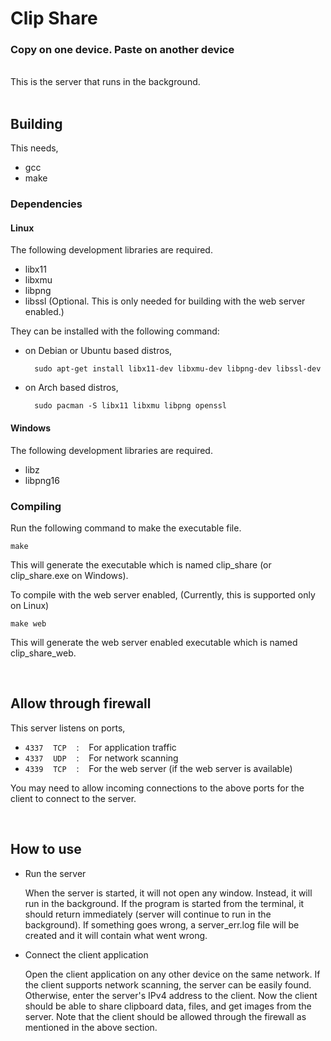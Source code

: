 # Clip Share
### Copy on one device. Paste on another device

<br>
This is the server that runs in the background.
<br>
<br>

## Building
This needs,
* gcc
* make

### Dependencies
#### Linux
The following development libraries are required.
* libx11
* libxmu
* libpng
* libssl (Optional. This is only needed for building with the web server enabled.)

They can be installed with the following command:

* on Debian or Ubuntu based distros,

        sudo apt-get install libx11-dev libxmu-dev libpng-dev libssl-dev

* on Arch based distros,

        sudo pacman -S libx11 libxmu libpng openssl

#### Windows
The following development libraries are required.
* libz
* libpng16

### Compiling
Run the following command to make the executable file.

    make

This will generate the executable which is named clip_share (or clip_share.exe on Windows).

To compile with the web server enabled, (Currently, this is supported only on Linux)

    make web

This will generate the web server enabled executable which is named clip_share_web.

<br>

## Allow through firewall
This server listens on ports,

* ``4337`` &nbsp;&nbsp; ``TCP`` &nbsp;&nbsp; : &nbsp;&nbsp; For application traffic
* ``4337`` &nbsp;&nbsp; ``UDP`` &nbsp;&nbsp; : &nbsp;&nbsp; For network scanning
* ``4339`` &nbsp;&nbsp; ``TCP`` &nbsp;&nbsp; : &nbsp;&nbsp; For the web server (if the web server is available)

You may need to allow incoming connections to the above ports for the client to connect to the server.

<br>

## How to use
* Run the server

    When the server is started, it will not open any window. Instead, it will run in the background.
    If the program is started from the terminal, it should return immediately (server will continue to run in the background).
    If something goes wrong, a server_err.log file will be created and it will contain what went wrong.

* Connect the client application

    Open the client application on any other device on the same network.
    If the client supports network scanning, the server can be easily found. Otherwise, enter the server's IPv4 address to the client.
    Now the client should be able to share clipboard data, files, and get images from the server.
    Note that the client should be allowed through the firewall as mentioned in the above section.
